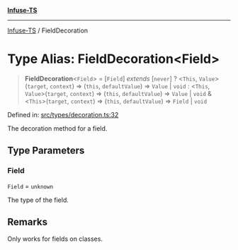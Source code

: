 [**Infuse-TS**](../README.md)

***

[Infuse-TS](../README.md) / FieldDecoration

# Type Alias: FieldDecoration\<Field\>

> **FieldDecoration**\<`Field`\> = \[`Field`\] *extends* \[`never`\] ? \<`This`, `Value`\>(`target`, `context`) => (`this`, `defaultValue`) => `Value` \| `void` : \<`This`, `Value`\>(`target`, `context`) => (`this`, `defaultValue`) => `Value` \| `void` & \<`This`\>(`target`, `context`) => (`this`, `defaultValue`) => `Field` \| `void`

Defined in: [src/types/decoration.ts:32](https://github.com/D-Kay6/Infuse-TS/blob/62073e25b5ddbed6e970ac28f7ccfdc3169d3eec/src/types/decoration.ts#L32)

The decoration method for a field.

## Type Parameters

### Field

`Field` = `unknown`

The type of the field.

## Remarks

Only works for fields on classes.
